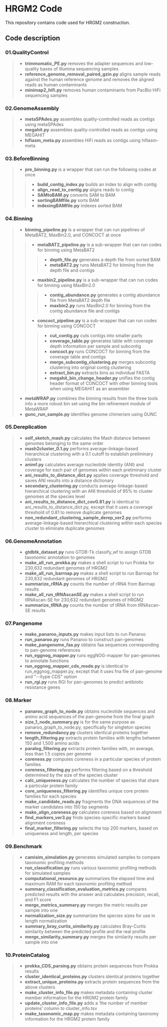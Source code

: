 # HRGM2 Code
This repository contains code used for HRGM2 construction.

## Code description
### 01.QualityControl
> * **trimmomatic_PE.py**
>   removes the adapter sequences and low-quality bases of Illumina sequencing samples
> * **reference_genome_removal_paired_gzin.py**
>   aligns sample reads against the human reference genome and removes the aligned reads as human contaminants
> * **minimap2_hifi.py**
>   removes human contaminants from PacBio HiFi sequencing samples

### 02.GenomeAssembly
> * **metaSPAdes.py**
>   assembles quality-controlled reads as contigs using metaSPAdes
> * **megahit.py**
>   assembles quality-controlled reads as contigs using MEGAHIT
> * **hifiasm_meta.py**
>   assembles HiFi reads as contigs using hifiasm-meta

### 03.BeforeBinning
> * **pre_binning.py**
>   is a wrapper that can run the following codes at once
> > * **build_contig_index.py**
> > builds an index to align with contig
> > * **align_read_to_contig.py**
> > aligns reads to contig
> > * **SAMtoBAM.py**
> > converts SAM to BAM 
> > * **sortingBAMfile.py**
> > sorts BAM
> > * **indexingBAMfile.py**
> > indexes sorted BAM

### 04.Binning
> * **binning_pipeline.py**
>   is a wrapper that can run pipelines of MetaBAT2, MaxBin2.0, and CONCOCT at once
> > * **metaBAT2_pipeline.py**
> > is a sub-wrapper that can run codes for binning using MetaBAT2
> > > * **depth_file.py**
> > > generates a depth file from sorted BAM
> > > * **metaBAT2.py**
> > > runs MetaBAT2 for binning from the depth file and contigs
> > * **maxbin2_pipeline.py**
> > is a sub-wrapper that can run codes for binning using MaxBin2.0
> > > * **contig_abundance.py**
> > > generates a contig abundance file from MetaBAT2 depth file
> > > * **maxbin2.py**
> > > runs MaxBin2.0 for binning from the contig abundance file and contigs
> > * **concoct_pipeline.py**
> > is a sub-wrapper that can run codes for binning using CONCOCT
> > > * **cut_contig.py**
> > > cuts contigs into smaller parts
> > > * **coverage_table.py**
> > > generates table with coverage depth information per sample and subcontig
> > > * **concoct.py**
> > > runs CONCOCT for binning from the coverage table and contigs
> > > * **merge_subcontig_clustering.py**
> > > merges subcontig clustering into original contig clustering
> > > * **extract_bin.py**
> > > extracts bins as individual FASTA
> > > * **megahit_bin_change_header.py**
> > > unifies the contig header format of CONCOCT with other binning tools when using MEGAHIT as an assembler
> * **metaWRAP.py**
> combines the binning results from the three tools into a more robust bin set using the bin refinement module of MetaWRAP
> * **gunc_run_sample.py**
> identifies genome chimerism using GUNC

### 05.Dereplication
> * **self_sketch_mash.py**
> calculates the Mash distance between genomes belonging to the same order
> * **mash2cluster_0.1.py**
> performs average-linkage-based hierarchical clustering with a 0.1 cutoff to establish preliminary clusters
> * **animf.py**
> calculates average nucleotide identity (ANI) and coverage for each pair of genomes within each preliminary cluster
> * **ani_results_to_distance_dict.py**
> applies coverage threshold and saves ANI results into a distance dictionary
> * **secondary_clustering.py**
> conducts average-linkage-based hierarchical clustering with an ANI threshold of 95% to cluster genomes at the species level
> * **ani_results_to_distance_dict_cov0.81.py**
> is identical to ani_results_to_distance_dict.py, except that it uses a coverage threshold of 0.81 to remove duplicate genomes
> * **non_redundant_clustering_sample_derep_ver2.py**
> performs average-linkage-based hierarchical clustering within each species cluster to eliminate duplicate genomes

### 06.GenomeAnnotation
> * **gtdbtk_dataset.py**
> runs GTDB-Tk classify_wf to assign GTDB taxonomic annotation to genomes
> * **make_all_run_prokka.py**
> makes a shell script to run Prokka for 230,632 redundant genomes of HRGM2
> * **make_all_run_barrnap.py**
> makes a shell script to run Barrnap for 230,632 redundant genomes of HRGM2
> * **summarize_rRNA.py**
> counts the number of rRNA from Barrnap results
> * **make_all_run_tRNAscanSE.py**
> makes a shell script to run tRNAscan-SE for 230,632 redundant genomes of HRGM2
> * **summarize_tRNA.py**
> counts the number of tRNA from tRNAscan-SE results

### 07.Pangenome
> * **make_panaroo_inputs.py**
> makes input lists to run Panaroo
> * **run_panaroo.py**
> runs Panaroo to construct pan-genomes
> * **make_pangenome_faa.py**
> obtains faa sequences corresponding to pan-genome references
> * **run_eggnog_mapper.py**
> runs eggNOG-mapper for pan-genomes to annotate functions
> * **run_eggnog_mapper_cds_mode.py**
> is identical to run_eggnog_mapper.py, except that it uses fna file of pan-genome and "--itype CDS" option
> * **run_rgi.py**
> runs RGI for pan-genomes to predict antibiotic resistance genes 

### 08.Marker
> * **panaroo_graph_to_node.py**
> obtains nucleotide sequences and amino acid sequences of the pan-genome from the final graph
> * **size_1_node_summary.py**
> is for the same purpose as panaroo_graph_to_node.py, specifically for singleton species
> * **remove_redundancy.py**
> clusters identical proteins together
> * **length_filtering.py**
> extracts protein families with lengths between 150 and 1,500 amino acids
> * **paralog_filtering.py**
> extracts protein families with, on average, less than 1.5 copies per genome
> * **coreness.py**
> computes coreness in a particular species of protein families
> * **coreness_filtering.py**
> performs filtering based on a threshold determined by the size of the species cluster
> * **calc_uniqueness.py**
> calculates the number of species that share a particular protein family
> * **core_uniqueness_filtering.py**
> identifies unique core protein families for each species
> * **make_candidate_reads.py**
> fragments the DNA sequences of the marker candidates into 150 bp segments
> * **make_align_coreness.py**
> calculates coreness based on alignment
> * **find_markers_ver3.py**
> finds species-specific markers based alignment coreness
> * **final_marker_filtering.py**
> selects the top 200 markers, based on uniqueness and length, per species 

### 09.Benchmark
> * **camisim_simulation.py**
> generates simulated samples to compare taxonomic profiling methods
> * **run_classification.py**
> runs various taxonomic profiling methods for simulated samples
> * **computational_resource.py**
> summarizes the elapsed time and maximum RAM for each taxonomic profiling method
> * **summary_classification_evaluation_metrics.py**
> compares predicted results with the answer and calculates precision, recall, and F1 score
> * **merge_metrics_summary.py**
> merges the metric results per sample into one
> * **normalization_size.py**
> summarizes the species sizes for use in length normalization
> * **summary_bray_curtis_similarity.py**
> calculates Bray-Curtis similarity between the predicted profile and the real profile
> * **merge_similarity_summary.py**
> merges the similarity results per sample into one

### 10.ProteinCatalog
> * **prokka_CDS_parsing.py**
> obtains protein sequences from Prokka results
> * **cluster_identical_proteins.py**
> clusters identical proteins together
> * **extract_unique_proteins.py**
> extracts protein sequences from the above clusters
> * **make_cluster_info_file.py**
> makes metadata containing cluster member information for the HRGM2 protein family
> * **update_cluster_info_file.py**
> adds a ‘the number of member proteins’ column to cluster_info.tsv
> * **make_taxonomic_map.py**
> makes metadata containing taxonomy information for the HRGM2 protein family
